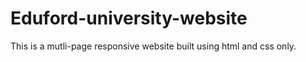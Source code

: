 # Eduford-university-website 
This is a mutli-page responsive website built using html and css only. 
